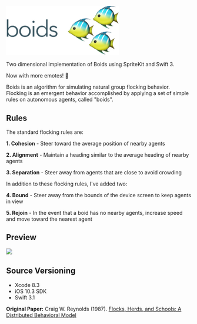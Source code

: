 <img src="/Boids/boids.png" width="307">

Two dimensional implementation of Boids using SpriteKit and Swift 3.

Now with more emotes! 🐠

Boids is an algorithm for simulating natural group flocking behavior.  Flocking is an emergent behavior accomplished by applying a set of simple rules on autonomous agents, called "boids".

Rules
-----
The standard flocking rules are:

**1. Cohesion** - Steer toward the average position of nearby agents

**2. Alignment** - Maintain a heading similar to the average heading of nearby agents

**3. Separation** - Steer away from agents that are close to avoid crowding


In addition to these flocking rules, I've added two:

**4. Bound** - Steer away from the bounds of the device screen to keep agents in view

**5. Rejoin** - In the event that a boid has no nearby agents, increase speed and move toward the nearest agent

Preview
-------
<img src="/Boids/demo.gif" width="660">


Source Versioning
-----------------
* Xcode 8.3
* iOS 10.3 SDK
* Swift 3.1

**Original Paper:** Craig W. Reynolds (1987). [Flocks, Herds, and Schools:
A Distributed Behavioral Model](http://www.cs.toronto.edu/~dt/siggraph97-course/cwr87/)
